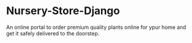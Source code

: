 # Nursery-Store-Django
An online portal to order premium quality plants online for ypur home and get it safely delivered to the doorstep. 
